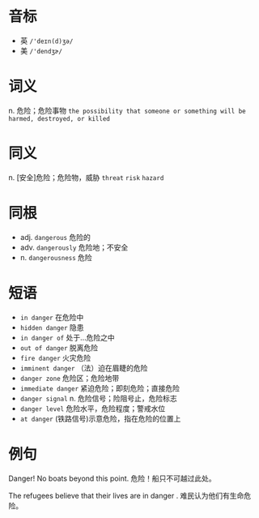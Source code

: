 # 音标

- 英 `/'deɪn(d)ʒə/`
- 美 `/'dendʒɚ/`

# 词义

n. 危险；危险事物
`the possibility that someone or something will be harmed, destroyed, or killed`

# 同义

n. [安全]危险；危险物，威胁
`threat` `risk` `hazard`

# 同根

- adj. `dangerous` 危险的
- adv. `dangerously` 危险地；不安全
- n. `dangerousness` 危险

# 短语

- `in danger` 在危险中
- `hidden danger` 隐患
- `in danger of` 处于…危险之中
- `out of danger` 脱离危险
- `fire danger` 火灾危险
- `imminent danger` （法）迫在眉睫的危险
- `danger zone` 危险区；危险地带
- `immediate danger` 紧迫危险；即刻危险；直接危险
- `danger signal` n. 危险信号；险阻号止，危险标志
- `danger level` 危险水平，危险程度；警戒水位
- `at danger` (铁路信号)示意危险，指在危险的位置上

# 例句

Danger! No boats beyond this point.
危险！船只不可越过此处。

The refugees believe that their lives are in danger .
难民认为他们有生命危险。


